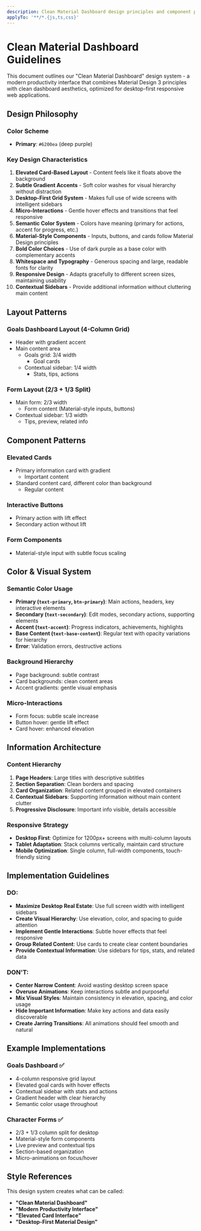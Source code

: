 ```yaml
---
description: Clean Material Dashboard design principles and component patterns for desktop-first responsive interfaces
applyTo: '**/*.{js,ts,css}'
---
```


# Clean Material Dashboard Guidelines

This document outlines our "Clean Material Dashboard" design system - a modern productivity interface that combines Material Design 3 principles with clean dashboard aesthetics, optimized for desktop-first responsive web applications.

## Design Philosophy

### Color Scheme

- **Primary**: `#6200ea` (deep purple)

### Key Design Characteristics

1. **Elevated Card-Based Layout** - Content feels like it floats above the background
2. **Subtle Gradient Accents** - Soft color washes for visual hierarchy without distraction  
3. **Desktop-First Grid System** - Makes full use of wide screens with intelligent sidebars
4. **Micro-Interactions** - Gentle hover effects and transitions that feel responsive
5. **Semantic Color System** - Colors have meaning (primary for actions, accent for progress, etc.)
6. **Material-Style Components** - Inputs, buttons, and cards follow Material Design principles
7. **Bold Color Choices** - Use of dark purple as a base color with complementary accents
8. **Whitespace and Typography** - Generous spacing and large, readable fonts for clarity
9. **Responsive Design** - Adapts gracefully to different screen sizes, maintaining usability
10. **Contextual Sidebars** - Provide additional information without cluttering main content

## Layout Patterns

### Goals Dashboard Layout (4-Column Grid)
  - Header with gradient accent
  - Main content area
    - Goals grid: 3/4 width
      - Goal cards
    - Contextual sidebar: 1/4 width
      - Stats, tips, actions

### Form Layout (2/3 + 1/3 Split)

- Main form: 2/3 width
  - Form content (Material-style inputs, buttons)
- Contextual sidebar: 1/3 width
  - Tips, preview, related info

## Component Patterns

### Elevated Cards

- Primary information card with gradient
  - Important content
- Standard content card, different color than background
  - Regular content

### Interactive Buttons

- Primary action with lift effect
- Secondary action without lift

### Form Components

- Material-style input with subtle focus scaling

## Color & Visual System

### Semantic Color Usage

- **Primary (`text-primary`, `btn-primary`)**: Main actions, headers, key interactive elements
- **Secondary (`text-secondary`)**: Edit modes, secondary actions, supporting elements  
- **Accent (`text-accent`)**: Progress indicators, achievements, highlights
- **Base Content (`text-base-content`)**: Regular text with opacity variations for hierarchy
- **Error**: Validation errors, destructive actions

### Background Hierarchy

- Page background: subtle contrast
- Card backgrounds: clean content areas
- Accent gradients: gentle visual emphasis

### Micro-Interactions

- Form focus: subtle scale increase
- Button hover: gentle lift effect
- Card hover: enhanced elevation

## Information Architecture

### Content Hierarchy

1. **Page Headers**: Large titles with descriptive subtitles
2. **Section Separation**: Clean borders and spacing
3. **Card Organization**: Related content grouped in elevated containers
4. **Contextual Sidebars**: Supporting information without main content clutter
5. **Progressive Disclosure**: Important info visible, details accessible

### Responsive Strategy

- **Desktop First**: Optimize for 1200px+ screens with multi-column layouts
- **Tablet Adaptation**: Stack columns vertically, maintain card structure
- **Mobile Optimization**: Single column, full-width components, touch-friendly sizing

## Implementation Guidelines

### DO:

- **Maximize Desktop Real Estate**: Use full screen width with intelligent sidebars
- **Create Visual Hierarchy**: Use elevation, color, and spacing to guide attention
- **Implement Gentle Interactions**: Subtle hover effects that feel responsive
- **Group Related Content**: Use cards to create clear content boundaries
- **Provide Contextual Information**: Use sidebars for tips, stats, and related data

### DON'T:

- **Center Narrow Content**: Avoid wasting desktop screen space
- **Overuse Animations**: Keep interactions subtle and purposeful
- **Mix Visual Styles**: Maintain consistency in elevation, spacing, and color usage
- **Hide Important Information**: Make key actions and data easily discoverable
- **Create Jarring Transitions**: All animations should feel smooth and natural

## Example Implementations

### Goals Dashboard ✅
- 4-column responsive grid layout
- Elevated goal cards with hover effects
- Contextual sidebar with stats and actions
- Gradient header with clear hierarchy
- Semantic color usage throughout

### Character Forms ✅
- 2/3 + 1/3 column split for desktop
- Material-style form components
- Live preview and contextual tips
- Section-based organization
- Micro-animations on focus/hover

## Style References

This design system creates what can be called:
- **"Clean Material Dashboard"**
- **"Modern Productivity Interface"** 
- **"Elevated Card Interface"**
- **"Desktop-First Material Design"**
